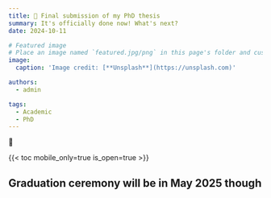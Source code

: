 ```yaml
---
title: 🎉 Final submission of my PhD thesis
summary: It's officially done now! What's next?
date: 2024-10-11

# Featured image
# Place an image named `featured.jpg/png` in this page's folder and customize its options here.
image:
  caption: 'Image credit: [**Unsplash**](https://unsplash.com)'

authors:
  - admin

tags:
  - Academic
  - PhD
---
```


 🎉

{{< toc mobile_only=true is_open=true >}}

## Graduation ceremony will be in May 2025 though

